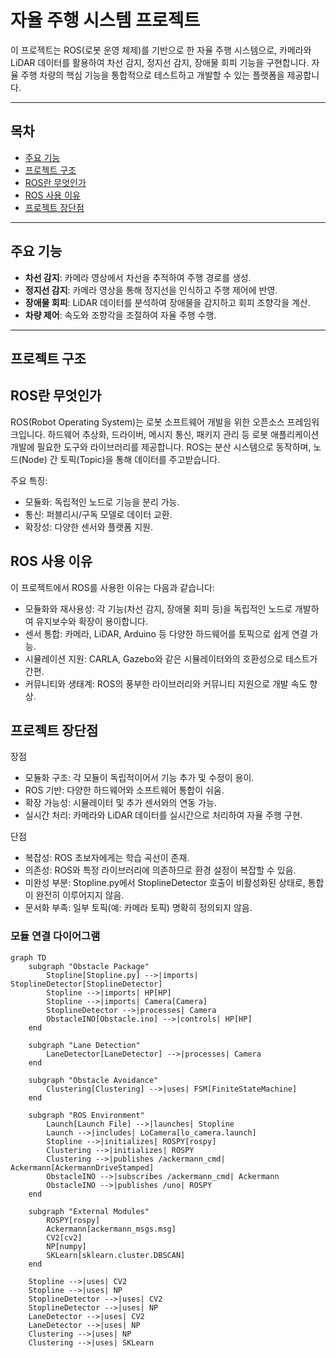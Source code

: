 # 자율 주행 시스템 프로젝트

이 프로젝트는 ROS(로봇 운영 체제)를 기반으로 한 자율 주행 시스템으로, 카메라와 LiDAR 데이터를 활용하여 차선 감지, 정지선 감지, 장애물 회피 기능을 구현합니다. 자율 주행 차량의 핵심 기능을 통합적으로 테스트하고 개발할 수 있는 플랫폼을 제공합니다.

---

## 목차

- [주요 기능](#주요-기능)
- [프로젝트 구조](#프로젝트-구조)
- [ROS란 무엇인가](#ros란-무엇인가)
- [ROS 사용 이유](#ros-사용-이유)
- [프로젝트 장단점](#프로젝트-장단점)

---

## 주요 기능

- **차선 감지**: 카메라 영상에서 차선을 추적하여 주행 경로를 생성.
- **정지선 감지**: 카메라 영상을 통해 정지선을 인식하고 주행 제어에 반영.
- **장애물 회피**: LiDAR 데이터를 분석하여 장애물을 감지하고 회피 조향각을 계산.
- **차량 제어**: 속도와 조향각을 조절하여 자율 주행 수행.

---

## 프로젝트 구조

## ROS란 무엇인가

ROS(Robot Operating System)는 로봇 소프트웨어 개발을 위한 오픈소스 프레임워크입니다. 하드웨어 추상화, 드라이버, 메시지 통신, 패키지 관리 등 로봇 애플리케이션 개발에 필요한 도구와 라이브러리를 제공합니다. ROS는 분산 시스템으로 동작하며, 노드(Node) 간 토픽(Topic)을 통해 데이터를 주고받습니다.

주요 특징:
- 모듈화: 독립적인 노드로 기능을 분리 가능.
- 통신: 퍼블리시/구독 모델로 데이터 교환.
- 확장성: 다양한 센서와 플랫폼 지원.

## ROS 사용 이유

이 프로젝트에서 ROS를 사용한 이유는 다음과 같습니다:

- 모듈화와 재사용성: 각 기능(차선 감지, 장애물 회피 등)을 독립적인 노드로 개발하여 유지보수와 확장이 용이합니다.
- 센서 통합: 카메라, LiDAR, Arduino 등 다양한 하드웨어를 토픽으로 쉽게 연결 가능.
- 시뮬레이션 지원: CARLA, Gazebo와 같은 시뮬레이터와의 호환성으로 테스트가 간편.
- 커뮤니티와 생태계: ROS의 풍부한 라이브러리와 커뮤니티 지원으로 개발 속도 향상.

## 프로젝트 장단점
장점
- 모듈화 구조: 각 모듈이 독립적이어서 기능 추가 및 수정이 용이.
- ROS 기반: 다양한 하드웨어와 소프트웨어 통합이 쉬움.
- 확장 가능성: 시뮬레이터 및 추가 센서와의 연동 가능.
- 실시간 처리: 카메라와 LiDAR 데이터를 실시간으로 처리하여 자율 주행 구현.

단점
- 복잡성: ROS 초보자에게는 학습 곡선이 존재.
- 의존성: ROS와 특정 라이브러리에 의존하므로 환경 설정이 복잡할 수 있음.
- 미완성 부분: Stopline.py에서 StoplineDetector 호출이 비활성화된 상태로, 통합이 완전히 이루어지지 않음.
- 문서화 부족: 일부 토픽(예: 카메라 토픽) 명확히 정의되지 않음.

### 모듈 연결 다이어그램

```mermaid
graph TD
    subgraph "Obstacle Package"
        Stopline[Stopline.py] -->|imports| StoplineDetector[StoplineDetector]
        Stopline -->|imports| HP[HP]
        Stopline -->|imports| Camera[Camera]
        StoplineDetector -->|processes| Camera
        ObstacleINO[Obstacle.ino] -->|controls| HP[HP]
    end

    subgraph "Lane Detection"
        LaneDetector[LaneDetector] -->|processes| Camera
    end

    subgraph "Obstacle Avoidance"
        Clustering[Clustering] -->|uses| FSM[FiniteStateMachine]
    end

    subgraph "ROS Environment"
        Launch[Launch File] -->|launches| Stopline
        Launch -->|includes| LoCamera[lo_camera.launch]
        Stopline -->|initializes| ROSPY[rospy]
        Clustering -->|initializes| ROSPY
        Clustering -->|publishes /ackermann_cmd| Ackermann[AckermannDriveStamped]
        ObstacleINO -->|subscribes /ackermann_cmd| Ackermann
        ObstacleINO -->|publishes /uno| ROSPY
    end

    subgraph "External Modules"
        ROSPY[rospy]
        Ackermann[ackermann_msgs.msg]
        CV2[cv2]
        NP[numpy]
        SKLearn[sklearn.cluster.DBSCAN]
    end

    Stopline -->|uses| CV2
    Stopline -->|uses| NP
    StoplineDetector -->|uses| CV2
    StoplineDetector -->|uses| NP
    LaneDetector -->|uses| CV2
    LaneDetector -->|uses| NP
    Clustering -->|uses| NP
    Clustering -->|uses| SKLearn
```

